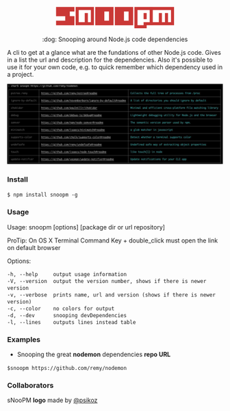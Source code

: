 <p align="center">
    <img src="logo.png" alt="snoopm" height="50px">
</p>

<p align="center">
    :dog: Snooping around Node.js code dependencies 
</p>

A cli to get at a glance what are the fundations of other Node.js code. Gives in a list the url and description for the dependencies.
Also it's possible to use it for your own code, e.g. to quick remember which dependency used in a project.

![Alt vmware](https://github.com/carvilsi/snoopm/raw/master/img.png)

### Install

 `$ npm install snoopm -g`


### Usage

Usage: snoopm [options] [package dir or url repository]  

ProTip: On OS X Terminal Command Key + double_click must open the link on default browser

Options:

    -h, --help     output usage information
    -V, --version  output the version number, shows if there is newer version
    -v, --verbose  prints name, url and version (shows if there is newer version)
    -c, --color    no colors for output
    -d, --dev      snooping devDependencies
    -l, --lines    outputs lines instead table

### Examples

- Snooping the great **nodemon** dependencies **repo URL** 

`$snoopm https://github.com/remy/nodemon`

### Collaborators
sNooPM **logo** made by [@psikoz](https://github.com/psikoz)
